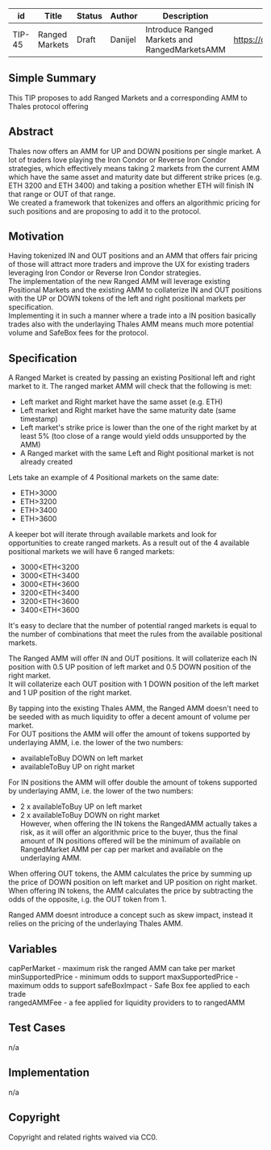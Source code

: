 | id     | Title                  | Status | Author  | Description             | Discussions to                | Created    |
| ------ | ---------------------- | ------ | ------- | ----------------------- | ----------------------------- | ---------- |
| TIP-45 | Ranged Markets | Draft  | Danijel | Introduce Ranged Markets and RangedMarketsAMM | https://discord.gg/rPpPcMXSeU | 2022-04-29 |

## Simple Summary

This TIP proposes to add Ranged Markets and a corresponding AMM to Thales protocol offering

## Abstract

Thales now offers an AMM for UP and DOWN positions per single market. A lot of traders love playing the Iron Condor or Reverse Iron Condor strategies, which effectively means taking 2 markets from the current AMM which have the same asset and maturity date but different strike prices (e.g. ETH 3200 and ETH 3400) and taking a position whether ETH will finish IN that range or OUT of that range.  
We created a framework that tokenizes and offers an algorithmic pricing for such positions and are proposing to add it to the protocol.

## Motivation

Having tokenized IN and OUT positions and an AMM that offers fair pricing of those will attract more traders and improve the UX for existing traders leveraging Iron Condor or Reverse Iron Condor strategies.  
The implementation of the new Ranged AMM will leverage existing Positional Markets and the existing AMM to collaterize IN and OUT positions with the UP or DOWN tokens of the left and right positional markets per specification.  
Implementing it in such a manner where a trade into a IN position basically trades also with the underlaying Thales AMM means much more potential volume and SafeBox fees for the protocol.  

## Specification

A Ranged Market is created by passing an existing Positional left and right market to it. The ranged market AMM will check that the following is met:  
- Left market and Right market have the same asset (e.g. ETH)
- Left market and Right market have the same maturity date (same timestamp)
- Left market's strike price is lower than the one of the right market by at least 5% (too close of a range would yield odds unsupported by the AMM)
- A Ranged market with the same Left and Right positional market is not already created

Lets take an example of 4 Positional markets on the same date:
- ETH>3000  
- ETH>3200  
- ETH>3400  
- ETH>3600  

A keeper bot will iterate through available markets and look for opportunities to create ranged markets. As a result out of the 4 available positional markets we will have 6 ranged markets:  
- 3000<ETH<3200
- 3000<ETH<3400
- 3000<ETH<3600
- 3200<ETH<3400
- 3200<ETH<3600
- 3400<ETH<3600  


It's easy to declare that the number of potential ranged markets is equal to the number of combinations that meet the rules from the available positional markets.  

The Ranged AMM will offer IN and OUT positions.
It will collaterize each IN position with 0.5 UP position of left market and 0.5 DOWN position of the right market.  
It will collaterize each OUT position with 1 DOWN position of the left market and 1 UP position of the right market.  

By tapping into the existing Thales AMM, the Ranged AMM doesn't need to be seeded with as much liquidity to offer a decent amount of volume per market.  
For OUT positions the AMM will offer the amount of tokens supported by underlaying AMM, i.e. the lower of the two numbers:  
- availableToBuy DOWN on left market  
- availableToBuy UP on right market  

For IN positions the AMM will offer double the amount of tokens supported by underlaying AMM, i.e. the lower of the two numbers:  
- 2 x availableToBuy UP on left market  
- 2 x availableToBuy DOWN on right market  
However, when offering the IN tokens the RangedAMM actually takes a risk, as it will offer an algorithmic price to the buyer, thus the final amount of IN positions offered will be the minimum of available on RangedMarket AMM per cap per market and available on the underlaying AMM.  


When offering OUT tokens, the AMM calculates the price by summing up the price of DOWN position on left market and UP position on right market.  
When offering IN tokens, the AMM calculates the price by subtracting the odds of the opposite, i.g. the OUT token from 1.

Ranged AMM doesnt introduce a concept such as skew impact, instead it relies on the pricing of the underlaying Thales AMM.

## Variables

capPerMarket - maximum risk the ranged AMM can take per market
minSupportedPrice - minimum odds to support
maxSupportedPrice - maximum odds to support
safeBoxImpact - Safe Box fee applied to each trade  
rangedAMMFee - a fee applied for liquidity providers to to rangedAMM

## Test Cases

n/a

## Implementation

n/a

## Copyright

Copyright and related rights waived via CC0.
